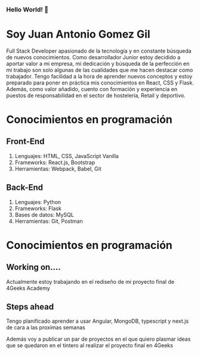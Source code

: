 ### Hello World! 👋
<h1> Soy Juan Antonio Gomez Gil</h1>
<p>Full Stack Developer apasionado de la tecnología y en constante búsqueda de nuevos conocimientos. Como desarrollador Junior estoy decidido a aportar valor a mi empresa, mi dedicación y búsqueda de la perfección en mi trabajo son solo algunas de las cualidades que me hacen destacar como trabajador. Tengo facilidad a la hora de aprender nuevos conceptos y estoy preparado para poner en práctica mis conocimientos en React, CSS y Flask. Además, como valor añadido, cuento con formación y experiencia en puestos de responsabilidad en el sector de hostelería, Retail y deportivo.</p>

<h1>Conocimientos en programación</h1>
<h2>Front-End</h2>
<ol>
<li>Lenguajes: HTML, CSS, JavaScript Vanilla
  </li>
  <li>Frameworks: React.js, Bootstrap
  </li>
  <li>Herramientas: Webpack, Babel, Git
  </li>
</ol> 
<h2>Back-End</h2>
<ol>
<li>Lenguajes: Python
  </li>
  <li>Frameworks: Flask
  </li>
  <li>Bases de datos: MySQL
  </li>
  <li>Herramientas: Git, Postman
  </li>
</ol> 


<h1>Conocimientos en programación</h1>
<h2>Working on....</h2>
<p>Actualmente estoy trabajando en el rediseño de mi proyecto final de 4Geeks Academy</p>
<h2>Steps ahead</h2>
<p>Tengo planificado aprender a usar Angular, MongoDB, typescript y next.js de cara a las proximas semanas</p>
<p>Además voy a publicar un par de proyectos en el que quiero plasmar ideas que se quedaron en el tintero al realizar el proyecto final en 4Geeks</p>

